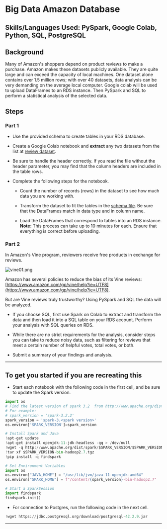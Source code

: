 # Big Data Amazon Database

## Skills/Languages Used: PySpark, Google Colab, Python, SQL, PostgreSQL

## Background

Many of Amazon's shoppers depend on product reviews to make a purchase. Amazon makes these datasets publicly available. They are quite large and can exceed the capacity of local machines. One dataset alone contains over 1.5 million rows; with over 40 datasets, data analysis can be very demanding on the average local computer. Google colab will be used to upload DataFrames to an RDS instance. Then PySpark and SQL to perform a statistical analysis of the selected data.

## Steps

### Part 1

* Use the provided schema to create tables in your RDS database.

* Create a Google Colab notebook and **extract** any two datasets from the list at [review dataset](https://s3.amazonaws.com/amazon-reviews-pds/tsv/index.txt).

* Be sure to handle the header correctly. If you read the file without the header parameter, you may find that the column headers are included in the table rows.

* Complete the following steps for the notebook.

  * Count the number of records (rows) in the dataset to see how much data you are working with.

  * Transform the dataset to fit the tables in the [schema file](../Resources/schema.sql). Be sure that the DataFrames match in data type and in column name.

  * Load the DataFrames that correspond to tables into an RDS instance. **Note:** This process can take up to 10 minutes for each. Ensure that everything is correct before uploading.

### Part 2

In Amazon's Vine program, reviewers receive free products in exchange for reviews.

  ![vine01.png](Big-Data-Amazon/Images/vine01.png)

Amazon has several policies to reduce the bias of its Vine reviews: [https://www.amazon.com/gp/vine/help?ie=UTF8](https://www.amazon.com/gp/vine/help?ie=UTF8).

But are Vine reviews truly trustworthy? Using PySpark and SQL the data will be analyzed.

* If you choose SQL, first use Spark on Colab to extract and transform the data and then load it into a SQL table on your RDS account. Perform your analysis with SQL queries on RDS.

* While there are no strict requirements for the analysis, consider steps you can take to reduce noisy data, such as filtering for reviews that meet a certain number of helpful votes, total votes, or both.

* Submit a summary of your findings and analysis.

- - -

## To get you started if you are recreating this

* Start each notebook with the following code in the first cell, and be sure to update the Spark version.

```python
import os
# Find the latest version of spark 3.2  from http://www.apache.org/dist/spark/ and enter as the spark version
# For example:
# spark_version = 'spark-3.2.2'
spark_version = 'spark-3.<spark version>'
os.environ['SPARK_VERSION']=spark_version

# Install Spark and Java
!apt-get update
!apt-get install openjdk-11-jdk-headless -qq > /dev/null
!wget -q http://www.apache.org/dist/spark/$SPARK_VERSION/$SPARK_VERSION-bin-hadoop2.7.tgz
!tar xf $SPARK_VERSION-bin-hadoop2.7.tgz
!pip install -q findspark

# Set Environment Variables
import os
os.environ["JAVA_HOME"] = "/usr/lib/jvm/java-11-openjdk-amd64"
os.environ["SPARK_HOME"] = f"/content/{spark_version}-bin-hadoop2.7"

# Start a SparkSession
import findspark
findspark.init()
```

* For connection to Postgres, run the following code in the next cell.

```python
!wget https://jdbc.postgresql.org/download/postgresql-42.2.9.jar
```

- - -


